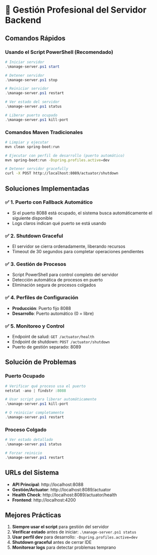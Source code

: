 # 🚀 Gestión Profesional del Servidor Backend

## Comandos Rápidos

### Usando el Script PowerShell (Recomendado)
```powershell
# Iniciar servidor
.\manage-server.ps1 start

# Detener servidor
.\manage-server.ps1 stop

# Reiniciar servidor
.\manage-server.ps1 restart

# Ver estado del servidor
.\manage-server.ps1 status

# Liberar puerto ocupado
.\manage-server.ps1 kill-port
```

### Comandos Maven Tradicionales
```bash
# Limpiar y ejecutar
mvn clean spring-boot:run

# Ejecutar con perfil de desarrollo (puerto automático)
mvn spring-boot:run -Dspring.profiles.active=dev

# Detener servidor gracefully
curl -X POST http://localhost:8089/actuator/shutdown
```

## Soluciones Implementadas

### ✅ 1. Puerto con Fallback Automático
- Si el puerto 8088 está ocupado, el sistema busca automáticamente el siguiente disponible
- Logs claros indican qué puerto se está usando

### ✅ 2. Shutdown Graceful
- El servidor se cierra ordenadamente, liberando recursos
- Timeout de 30 segundos para completar operaciones pendientes

### ✅ 3. Gestión de Procesos
- Script PowerShell para control completo del servidor
- Detección automática de procesos en puerto
- Eliminación segura de procesos colgados

### ✅ 4. Perfiles de Configuración
- **Producción**: Puerto fijo 8088
- **Desarrollo**: Puerto automático (0 = libre)

### ✅ 5. Monitoreo y Control
- Endpoint de salud: `GET /actuator/health`
- Endpoint de shutdown: `POST /actuator/shutdown`
- Puerto de gestión separado: 8089

## Solución de Problemas

### Puerto Ocupado
```powershell
# Verificar qué proceso usa el puerto
netstat -ano | findstr :8088

# Usar script para liberar automáticamente
.\manage-server.ps1 kill-port

# O reiniciar completamente
.\manage-server.ps1 restart
```

### Proceso Colgado
```powershell
# Ver estado detallado
.\manage-server.ps1 status

# Forzar reinicio
.\manage-server.ps1 restart
```

## URLs del Sistema

- **API Principal**: http://localhost:8088
- **Gestión/Actuator**: http://localhost:8089/actuator
- **Health Check**: http://localhost:8089/actuator/health
- **Frontend**: http://localhost:4200

## Mejores Prácticas

1. **Siempre usar el script** para gestión del servidor
2. **Verificar estado** antes de iniciar: `.\manage-server.ps1 status`
3. **Usar perfil dev** para desarrollo: `-Dspring.profiles.active=dev`
4. **Shutdown graceful** antes de cerrar IDE
5. **Monitorear logs** para detectar problemas temprano
